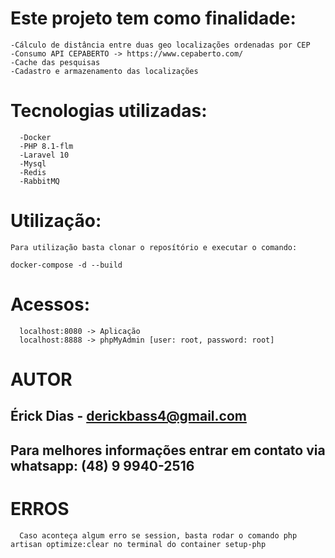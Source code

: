 # Este projeto tem como finalidade:
  ```
  -Cálculo de distância entre duas geo localizações ordenadas por CEP
  -Consumo API CEPABERTO -> https://www.cepaberto.com/
  -Cache das pesquisas
  -Cadastro e armazenamento das localizações
  ```
# Tecnologias utilizadas:
```
  -Docker
  -PHP 8.1-flm
  -Laravel 10
  -Mysql
  -Redis
  -RabbitMQ
```
# Utilização:
```
Para utilização basta clonar o reposítório e executar o comando:

docker-compose -d --build
```
# Acessos:
```
  localhost:8080 -> Aplicação
  localhost:8888 -> phpMyAdmin [user: root, password: root]
```
# AUTOR
  ## Érick Dias - derickbass4@gmail.com
  ## Para melhores informações entrar em contato via whatsapp: (48) 9 9940-2516 

# ERROS

```
  Caso aconteça algum erro se session, basta rodar o comando php artisan optimize:clear no terminal do container setup-php
```
  
  
